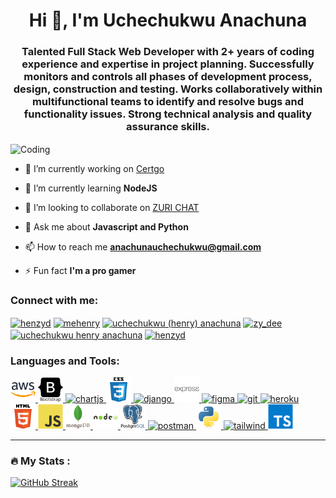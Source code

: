 <h1 align="center">Hi 👋, I'm Uchechukwu Anachuna</h1>
<h3 align="center">Talented Full Stack Web Developer with 2+ years of coding experience and expertise in project planning. Successfully monitors and controls all phases of development process, design, construction and testing. Works collaboratively within multifunctional teams to identify and resolve bugs and functionality issues. Strong technical analysis and quality assurance skills.</h3>
<img align="center" alt="Coding" width="400" src="https://camo.githubusercontent.com/cae12fddd9d6982901d82580bdf321d81fb299141098ca1c2d4891870827bf17/68747470733a2f2f6d69726f2e6d656469756d2e636f6d2f6d61782f313336302f302a37513379765349765f7430696f4a2d5a2e676966">

- 🔭 I’m currently working on [Certgo](https://certgo.app/)

- 🌱 I’m currently learning **NodeJS**

- 👯 I’m looking to collaborate on [ZURI CHAT](https://www.zuri.chat/)

- 💬 Ask me about **Javascript and Python**

- 📫 How to reach me **anachunauchechukwu@gmail.com**

- ⚡ Fun fact **I'm a pro gamer**

<h3 align="left">Connect with me:</h3>
<p align="left">
<a href="https://codepen.io/henzyd" target="blank"><img align="center" src="https://raw.githubusercontent.com/rahuldkjain/github-profile-readme-generator/master/src/images/icons/Social/codepen.svg" alt="henzyd" height="30" width="40" /></a>
<a href="https://twitter.com/mehenry" target="blank"><img align="center" src="https://raw.githubusercontent.com/rahuldkjain/github-profile-readme-generator/master/src/images/icons/Social/twitter.svg" alt="mehenry" height="30" width="40" /></a>
<a href="https://linkedin.com/in/uchechukwu (henry) anachuna" target="blank"><img align="center" src="https://raw.githubusercontent.com/rahuldkjain/github-profile-readme-generator/master/src/images/icons/Social/linked-in-alt.svg" alt="uchechukwu (henry) anachuna" height="30" width="40" /></a>
<a href="https://instagram.com/zy_dee" target="blank"><img align="center" src="https://raw.githubusercontent.com/rahuldkjain/github-profile-readme-generator/master/src/images/icons/Social/instagram.svg" alt="zy_dee" height="30" width="40" /></a>
<a href="https://dribbble.com/uchechukwu henry anachuna" target="blank"><img align="center" src="https://raw.githubusercontent.com/rahuldkjain/github-profile-readme-generator/master/src/images/icons/Social/dribbble.svg" alt="uchechukwu henry anachuna" height="30" width="40" /></a>
<a href="https://www.leetcode.com/henzyd" target="blank"><img align="center" src="https://raw.githubusercontent.com/rahuldkjain/github-profile-readme-generator/master/src/images/icons/Social/leet-code.svg" alt="henzyd" height="30" width="40" /></a>
</p>

<h3 align="left">Languages and Tools:</h3>
<p align="left"> <a href="https://aws.amazon.com" target="_blank" rel="noreferrer"> <img src="https://raw.githubusercontent.com/devicons/devicon/master/icons/amazonwebservices/amazonwebservices-original-wordmark.svg" alt="aws" width="40" height="40"/> </a> <a href="https://getbootstrap.com" target="_blank" rel="noreferrer"> <img src="https://raw.githubusercontent.com/devicons/devicon/master/icons/bootstrap/bootstrap-plain-wordmark.svg" alt="bootstrap" width="40" height="40"/> </a> <a href="https://www.chartjs.org" target="_blank" rel="noreferrer"> <img src="https://www.chartjs.org/media/logo-title.svg" alt="chartjs" width="40" height="40"/> </a> <a href="https://www.w3schools.com/css/" target="_blank" rel="noreferrer"> <img src="https://raw.githubusercontent.com/devicons/devicon/master/icons/css3/css3-original-wordmark.svg" alt="css3" width="40" height="40"/> </a> <a href="https://www.djangoproject.com/" target="_blank" rel="noreferrer"> <img src="https://cdn.worldvectorlogo.com/logos/django.svg" alt="django" width="40" height="40"/> </a> <a href="https://expressjs.com" target="_blank" rel="noreferrer"> <img src="https://raw.githubusercontent.com/devicons/devicon/master/icons/express/express-original-wordmark.svg" alt="express" width="40" height="40"/> </a> <a href="https://www.figma.com/" target="_blank" rel="noreferrer"> <img src="https://www.vectorlogo.zone/logos/figma/figma-icon.svg" alt="figma" width="40" height="40"/> </a> <a href="https://git-scm.com/" target="_blank" rel="noreferrer"> <img src="https://www.vectorlogo.zone/logos/git-scm/git-scm-icon.svg" alt="git" width="40" height="40"/> </a> <a href="https://heroku.com" target="_blank" rel="noreferrer"> <img src="https://www.vectorlogo.zone/logos/heroku/heroku-icon.svg" alt="heroku" width="40" height="40"/> </a> <a href="https://www.w3.org/html/" target="_blank" rel="noreferrer"> <img src="https://raw.githubusercontent.com/devicons/devicon/master/icons/html5/html5-original-wordmark.svg" alt="html5" width="40" height="40"/> </a> <a href="https://developer.mozilla.org/en-US/docs/Web/JavaScript" target="_blank" rel="noreferrer"> <img src="https://raw.githubusercontent.com/devicons/devicon/master/icons/javascript/javascript-original.svg" alt="javascript" width="40" height="40"/> </a> <a href="https://www.mongodb.com/" target="_blank" rel="noreferrer"> <img src="https://raw.githubusercontent.com/devicons/devicon/master/icons/mongodb/mongodb-original-wordmark.svg" alt="mongodb" width="40" height="40"/> </a> <a href="https://nodejs.org" target="_blank" rel="noreferrer"> <img src="https://raw.githubusercontent.com/devicons/devicon/master/icons/nodejs/nodejs-original-wordmark.svg" alt="nodejs" width="40" height="40"/> </a> <a href="https://www.postgresql.org" target="_blank" rel="noreferrer"> <img src="https://raw.githubusercontent.com/devicons/devicon/master/icons/postgresql/postgresql-original-wordmark.svg" alt="postgresql" width="40" height="40"/> </a> <a href="https://postman.com" target="_blank" rel="noreferrer"> <img src="https://www.vectorlogo.zone/logos/getpostman/getpostman-icon.svg" alt="postman" width="40" height="40"/> </a> <a href="https://www.python.org" target="_blank" rel="noreferrer"> <img src="https://raw.githubusercontent.com/devicons/devicon/master/icons/python/python-original.svg" alt="python" width="40" height="40"/> </a> <a href="https://tailwindcss.com/" target="_blank" rel="noreferrer"> <img src="https://www.vectorlogo.zone/logos/tailwindcss/tailwindcss-icon.svg" alt="tailwind" width="40" height="40"/> </a> <a href="https://www.typescriptlang.org/" target="_blank" rel="noreferrer"> <img src="https://raw.githubusercontent.com/devicons/devicon/master/icons/typescript/typescript-original.svg" alt="typescript" width="40" height="40"/> </a> </p>

<!-- <p><img align="left" src="https://github-readme-stats.vercel.app/api/top-langs?username=henzyd&show_icons=true&locale=en&layout=compact" alt="henzyd" /></p>

<p>&nbsp;<img align="center" src="https://github-readme-stats.vercel.app/api?username=henzyd&show_icons=true&locale=en" alt="henzyd" /></p>

<p><img align="center" src="https://github-readme-streak-stats.herokuapp.com/?user=henzyd&" alt="henzyd" /></p> -->


<!-- [![Anurag's GitHub stats](https://github-readme-stats.vercel.app/api?username=henzyd)](https://github.com/anuraghazra/github-readme-stats) -->
---

### :fire: My Stats :

[![GitHub Streak](http://github-readme-streak-stats.herokuapp.com?user=henzyd&theme=dark&background=000000)](https://git.io/streak-stats)

<!-- ![Anurag's GitHub stats](https://github-readme-stats.vercel.app/api?username=henzyd&show_icons=true&theme=vision-friendly-dark&count_private=true) -->

<!-- [![Top Langs](https://github-readme-stats.vercel.app/api/top-langs/?username=henzyd&layout=compact&theme=vision-friendly-dark)](https://github.com/anuraghazra/github-readme-stats) -->

<!-- <div style="display: flex;text-align:center"><img src="https://github-readme-stats.vercel.app/api/top-langs/?username=henzyd&layout=compact&theme=vision-friendly-dark"/></div> -->

